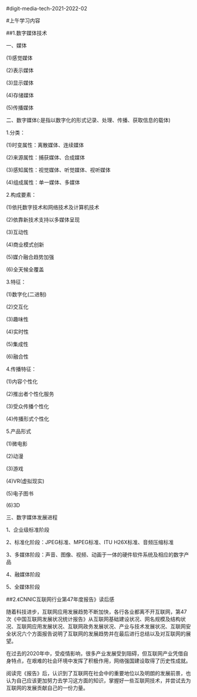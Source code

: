 #digit-media-tech-2021-2022-02


#上午学习内容

##1.数字媒体技术

一、媒体

  (1)感觉媒体 
  
  (2)表示媒体
  
  (3)显示媒体
  
  (4)存储媒体
  
  (5)传播媒体
  

二、数字媒体(:是指以数字化的形式记录、处理、传播、获取信息的载体)

  1.分类：
  
   (1)时变属性：离散媒体、连续媒体
   
   (2)来源属性：捕获媒体、合成媒体
   
   (3)感知属性：视觉媒体、听觉媒体、视听媒体
   
   (4)组成属性：单一媒体、多媒体

  2.构成要素：
  
   (1)依托数字技术和网络技术及计算机技术
   
   (2)依靠新技术支持以多媒体呈现
   
   (3)互动性
   
   (4)商业模式创新
   
   (5)媒介融合趋势加强
   
   (6)全天候全覆盖

  3.特征：
  
   (1)数字化(二进制)
   
   (2)交互化
   
   (3)趣味性
   
   (4)实时性
   
   (5)集成性
   
   (6)融合性

  4.传播特征：
  
   (1)内容个性化
   
   (2)推出者个性化服务
   
   (3)受众传播个性化
   
   (4)传播形式个性化

  5.产品形式
  
   (1)微电影
   
   (2)动漫
   
   (3)游戏
   
   (4)VR(虚拟现实)
   
   (5)电子图书
   
   (6)3D

 三、数字媒体发展进程
 
  1、企业级标准阶段
  
  2、标准化阶段：JPEG标准、MPEG标准、ITU H26X标准、音频压缩标准
  
  3、多媒体阶段：声音、图像、视频、动画于一体的硬件软件系统及相应的数字产品
  
  4、融媒体阶段
  
  5、全媒体阶段
 
 








##2.《CNNIC互联网行业第47年度报告》读后感

  随着科技进步，互联网应用发展趋势不断加快，各行各业都离不开互联网，第47次《中国互联网发展状况统计报告》从互联网基础建设状况、网名规模及结构状况、互联网应用发展状况、互联网政务发展状况、产业与技术发展状况、互联网安全状况六个方面报告说明了互联网的发展趋势并在最后进行总结以及对互联网的展望。
  
  在过去的2020年中，受疫情影响，很多产业发展受到阻碍，但互联网产业凭借自身特点，在艰难的社会环境中发挥了积极作用，网络强国建设取得了历史性成就。
  
  阅读完《报告》后，认识到了互联网在社会中的重要地位以及明朗的发展前景，也认为自己应该更加努力去学习这方面的知识，掌握好一些互联网技术，并尝试去为互联网的发展贡献自己的一份力量。